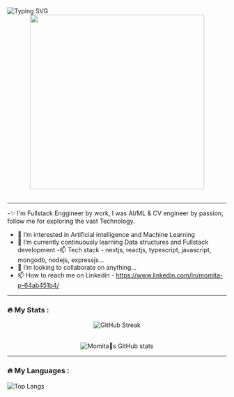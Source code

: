 
<div>
<img src="https://readme-typing-svg.demolab.com?font=Finger+Paint&weight=500&size=72&pause=1000&center=true&vCenter=true&width=1000&height=100&lines=%F0%9F%91%8B+Hi%2C+I%E2%80%99m+Momita+Pal;SDE+from+Delhi%2C+India;I+do+WebD%2C+CV%2C+ML" alt="Typing SVG" />
</div>
<div id="header" align="center">
  <img src="https://media.giphy.com/media/L1R1tvI9svkIWwpVYr/giphy.gif" width="400"/>
</div>
</br>

---

-✨ I'm Fullstack Enggineer by work, I was AI/ML & CV engineer by passion, follow me for exploring the vast Technology.
- 👀 I’m interested in Artificial intelligence and Machine Learning
- 🌱 I’m currently continuously learning Data structures and Fullstack development
-📫 Tech stack - nextjs, reactjs, typescript, javascript, mongodb, nodejs, expressjs...
- 💞️ I’m looking to collaborate on anything...
- 📫 How to reach me on Linkedin - https://www.linkedin.com/in/momita-p-64ab451b4/


<!---
Momita19/Momita19 is a ✨ special ✨ repository because its `README.md` (this file) appears on your GitHub profile.
You can click the Preview link to take a look at your changes.
--->

---

### :fire: My Stats :

<div align="center">
<img src="https://streak-stats.demolab.com?user=momita19&amp;theme=transparent&amp;border_radius=7&amp;card_width=500" alt="GitHub Streak">
</div>

<div/>
</br>


<div align="center">
  <p><img src="https://github-readme-stats.vercel.app/api?username=momita19&amp;theme=transparent&amp;show_icons=true" alt="Momita&#19;s GitHub stats"></p>
  </div>
  
  
  
---

### :fire: My Languages :
  <img src="https://github-readme-stats.vercel.app/api/top-langs/?username=momita19" alt="Top Langs">
